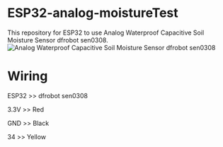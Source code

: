 # ESP32-analog-moistureTest
This repository for ESP32 to use Analog Waterproof Capacitive Soil Moisture Sensor dfrobot sen0308.
![Analog Waterproof Capacitive Soil Moisture Sensor dfrobot sen0308](https://img.dfrobot.com.cn/wiki/none/8cab8d259187bb1bd867f5c3f0b48a8f)


# Wiring
ESP32 >> dfrobot sen0308

3.3V  >> Red

GND   >> Black

34    >> Yellow
